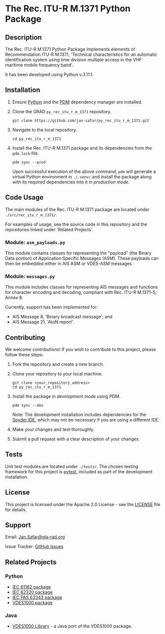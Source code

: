 # The Rec. ITU-R M.1371 Python Package

## Description

The Rec. ITU-R M.1371 Python Package implements elements of Recommendation ITU-R M.1371, 'Technical characteristics for an automatic identification system using time division multiple access in the VHF maritime mobile frequency band'.

It has been developed using Python v.3.11.1.

## Installation

1. Ensure [Python](https://www.python.org/downloads/) and the [PDM](https://pdm-project.org/) dependency manager are installed.

1. Clone the GRAD `py_rec_itu_r_m_1371` repository.
    ```
    git clone https://github.com/jan-safar/py_rec_itu_r_m_1371.git
    ```

1. Navigate to the local repository.
    ```
    cd py_rec_itu_r_m_1371
    ```

1. Install the Rec. ITU-R M.1371 package and its dependencies from the `pdm.lock` file.
    ```
    pdm sync --prod
    ```
    Upon successful execution of the above command, `pdm` will generate a virtual Python environment in `./.venv/` and install the package along with its required dependencies into it in *production mode*.

## Code Usage

The main modules of the Rec. ITU-R M.1371 package are located under `./src/rec_itu_r_m_1371/`. 

For examples of usage, see the source code in this repository and the repositories linked under 'Related Projects'.

### Module: `asm_payloads.py`

This module contains classes for representing the "payload" (the Binary Data portion) of Application Specific Messages (ASM). These payloads can then be embedded either in AIS ASM or VDES-ASM messages.

### Module: `messages.py`

This module includes classes for representing AIS messages and functions for character encoding and decoding, compliant with Rec.
ITU-R M.1371-5, Annex 8.

Currently, support has been implemented for:
* AIS Message 8, 'Binary broadcast message'; and
* AIS Message 21, 'AtoN report'.

## Contributing

We welcome contributions! If you wish to contribute to this project, please follow these steps:

1. Fork the repository and create a new branch.
1. Clone your repository to your local machine.
    
    ```
    git clone <your_repository_address>
    cd py_rec_itu_r_m_1371
    ```
1. Install the package in *development mode* using PDM.
    ```
    pdm sync --dev
    ```    
    
    Note: The development installation includes dependencies for the [Spyder IDE](https://www.spyder-ide.org/), which may not be necessary if you are using a different IDE.
1. Make your changes and test thoroughly.
1. Submit a pull request with a clear description of your changes.

## Tests

Unit test modules are located under `./tests/`. The chosen testing framework for this project is [pytest](https://pytest.org), included as part of the development installation.

## License

This project is licensed under the Apache 2.0 License - see the [LICENSE](./LICENSE) file for details.

## Support

Email: Jan.Safar@gla-rad.org

Issue Tracker: [GitHub Issues](https://github.com/jan-safar/py_vdes1000/issues)

## Related Projects

### Python

* [IEC 61162 package](https://github.com/jan-safar/py_iec_61162.git)
* [IEC 62320 package](https://github.com/jan-safar/py_iec_62320.git)
* [IEC PAS 63343 package](https://github.com/jan-safar/py_iec_pas_63343.git)
* [VDES1000 package](https://github.com/jan-safar/py_vdes1000.git)

### Java

* [VDES1000 Library](https://github.com/gla-rad/VDES1000Lib) - a Java port of the VDES1000 package.
